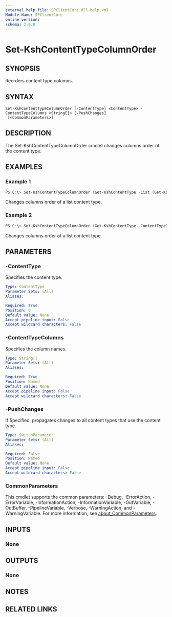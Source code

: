 ```yaml
---
external help file: SPClientCore.dll-help.xml
Module Name: SPClientCore
online version:
schema: 2.0.0
---
```


# Set-KshContentTypeColumnOrder

## SYNOPSIS
Reorders content type columns.

## SYNTAX

```
Set-KshContentTypeColumnOrder [-ContentType] <ContentType> -ContentTypeColumns <String[]> [-PushChanges]
 [<CommonParameters>]
```

## DESCRIPTION
The Set-KshContentTypeColumnOrder cmdlet changes columns order of the content type.

## EXAMPLES

### Example 1
```powershell
PS C:\> Set-KshContentTypeColumnOrder (Get-KshContentType -List (Get-KshList -ListTitle 'Announcements') -ContentTypeId '0x0100EFB1758564C77D448177233D1199B912000A210B1C5CBC634C849328008B1CC306') -ContentTypeColumns @('Column1', 'Column2')
```

Changes columns order of a list content type.

### Example 2
```powershell
PS C:\> Set-KshContentTypeColumnOrder (Get-KshContentType -ContentTypeId '0x0100EFB1758564C77D448177233D1199B912') -ContentTypeColumns @('Column1', 'Column2')
```

Changes columns order of a list content type.

## PARAMETERS

### -ContentType
Specifies the content type.

```yaml
Type: ContentType
Parameter Sets: (All)
Aliases:

Required: True
Position: 0
Default value: None
Accept pipeline input: False
Accept wildcard characters: False
```

### -ContentTypeColumns
Specifies the column names.

```yaml
Type: String[]
Parameter Sets: (All)
Aliases:

Required: True
Position: Named
Default value: None
Accept pipeline input: False
Accept wildcard characters: False
```

### -PushChanges
If Specified, propagates changes to all content types that use the content type.

```yaml
Type: SwitchParameter
Parameter Sets: (All)
Aliases:

Required: False
Position: Named
Default value: None
Accept pipeline input: False
Accept wildcard characters: False
```

### CommonParameters
This cmdlet supports the common parameters: -Debug, -ErrorAction, -ErrorVariable, -InformationAction, -InformationVariable, -OutVariable, -OutBuffer, -PipelineVariable, -Verbose, -WarningAction, and -WarningVariable. For more information, see [about_CommonParameters](http://go.microsoft.com/fwlink/?LinkID=113216).

## INPUTS

### None

## OUTPUTS

### None

## NOTES

## RELATED LINKS

